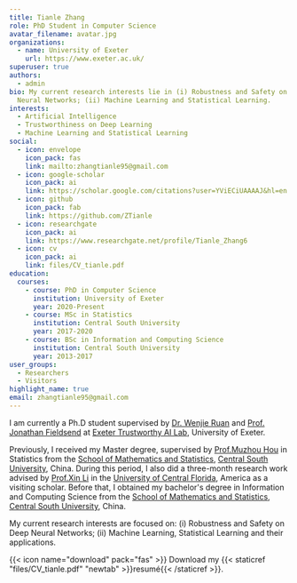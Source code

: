 ```yaml
---
title: Tianle Zhang
role: PhD Student in Computer Science
avatar_filename: avatar.jpg
organizations:
  - name: University of Exeter
    url: https://www.exeter.ac.uk/
superuser: true
authors:
  - admin
bio: My current research interests lie in (i) Robustness and Safety on Deep
  Neural Networks; (ii) Machine Learning and Statistical Learning.
interests:
  - Artificial Intelligence
  - Trustworthiness on Deep Learning
  - Machine Learning and Statistical Learning
social:
  - icon: envelope
    icon_pack: fas
    link: mailto:zhangtianle95@gmail.com
  - icon: google-scholar
    icon_pack: ai
    link: https://scholar.google.com/citations?user=YViECiUAAAAJ&hl=en
  - icon: github
    icon_pack: fab
    link: https://github.com/ZTianle
  - icon: researchgate
    icon_pack: ai
    link: https://www.researchgate.net/profile/Tianle_Zhang6
  - icon: cv
    icon_pack: ai
    link: files/CV_tianle.pdf
education:
  courses:
    - course: PhD in Computer Science
      institution: University of Exeter
      year: 2020-Present
    - course: MSc in Statistics
      institution: Central South University
      year: 2017-2020
    - course: BSc in Information and Computing Science
      institution: Central South University
      year: 2013-2017
user_groups:
  - Researchers
  - Visitors
highlight_name: true
email: zhangtianle95@gmail.com
---
```


I am currently a Ph.D student supervised by <a href="http://wenjieruan.com/">Dr. Wenjie Ruan</a>  and <a href="http://emps.exeter.ac.uk/computer-science/staff/jefields">Prof. Jonathan Fieldsend</a> at <a href="https://trustai.uk/"> Exeter Trustworthy AI Lab</a>, University of Exeter. 

Previously, I received my Master degree, supervised by <a href="https://faculty.csu.edu.cn/houmuzhou/en/index.htm">Prof.Muzhou Hou</a> in Statistics from the <a href="https://math.csu.edu.cn/"> School of Mathematics and Statistics</a>, <a href="http://en.csu.edu.cn/">Central South University</a>, China. During this period, I also did a three-month research work advised by <a href="https://sciences.ucf.edu/math/xli/">Prof.Xin Li</a> in the <a href="ucf.edu"> University of Central Florida</a>, America as a visiting scholar. Before that, I obtained my bachelor's degree in Information and Computing Science from the <a href="https://math.csu.edu.cn/"> School of Mathematics and Statistics</a>, <a href="http://en.csu.edu.cn/">Central South University</a>, China.

My current research interests are focused on: (i) Robustness and Safety on Deep Neural Networks; (ii) Machine Learning, Statistical Learning and their applications.

{{< icon name="download" pack="fas" >}} Download my {{< staticref "files/CV_tianle.pdf" "newtab" >}}resumé{{< /staticref >}}.
